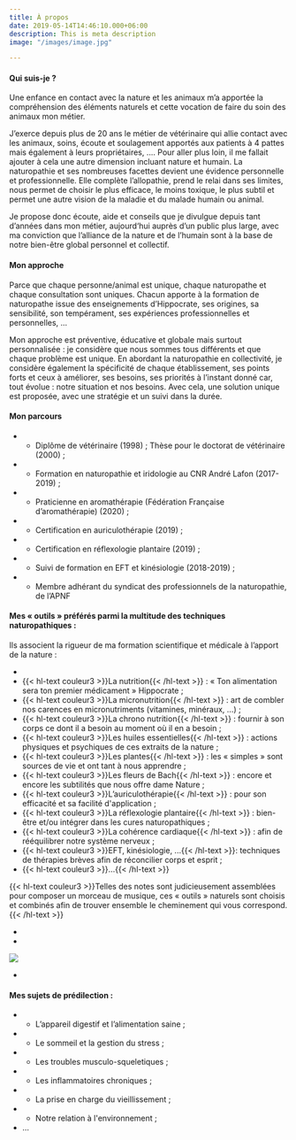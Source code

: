 ```yaml
---
title: À propos
date: 2019-05-14T14:46:10.000+06:00
description: This is meta description
image: "/images/image.jpg"

---
```

#### Qui suis-je ?

Une enfance en contact avec la nature et les animaux m’a apportée la compréhension des éléments naturels et cette vocation de faire du soin des animaux mon métier.

J’exerce depuis plus de 20 ans le métier de vétérinaire qui allie contact avec les animaux, soins, écoute et soulagement apportés aux patients à 4 pattes mais également à leurs propriétaires, .... Pour aller plus loin, il me fallait ajouter à cela une autre dimension incluant nature et humain. La naturopathie et ses nombreuses facettes devient une évidence personnelle et professionnelle. Elle complète l’allopathie, prend le relai dans ses limites, nous permet de choisir le plus efficace, le moins toxique, le plus subtil et permet une autre vision de la maladie et du malade humain ou animal.

Je propose donc écoute, aide et conseils que je divulgue depuis tant d’années dans mon métier, aujourd‘hui auprès d’un public plus large, avec ma conviction que l’alliance de la nature et de l’humain sont à la base de notre bien-être global personnel et collectif.

#### Mon approche

Parce que chaque personne/animal est unique, chaque naturopathe et chaque consultation sont uniques. Chacun apporte à la formation de naturopathe issue des enseignements d’Hippocrate, ses origines, sa sensibilité, son tempérament, ses expériences professionnelles et personnelles, ...

Mon approche est préventive, éducative et globale mais surtout personnalisée : je considère que nous sommes tous différents et que chaque problème est unique. En abordant la naturopathie en collectivité, je considère également la spécificité de chaque établissement, ses points forts et ceux à améliorer, ses besoins, ses priorités à l’instant donné car, tout évolue : notre situation et nos besoins. Avec cela, une solution unique est proposée, avec une stratégie et un suivi dans la durée.

#### Mon parcours

* 
  * Diplôme de vétérinaire (1998) ; Thèse pour le doctorat de vétérinaire (2000) ;
* 
  * Formation en naturopathie et iridologie au CNR André Lafon (2017-2019) ;
* 
  * Praticienne en aromathérapie (Fédération Française d’aromathérapie) (2020) ;
* 
  * Certification en auriculothérapie (2019) ;
* 
  * Certification en réflexologie plantaire (2019) ;
* 
  * Suivi de formation en EFT et kinésiologie (2018-2019) ;
* 
  * Membre adhérant du syndicat des professionnels de la naturopathie, de l’APNF

#### Mes « outils » préférés parmi la multitude des techniques naturopathiques :

Ils associent la rigueur de ma formation scientifique et médicale à l’apport de la nature :

* 
* {{< hl-text couleur3 >}}La nutrition{{< /hl-text >}} : « Ton alimentation sera ton premier médicament » Hippocrate ;
* {{< hl-text couleur3 >}}La micronutrition{{< /hl-text >}} : art de combler nos carences en micronutriments (vitamines, minéraux, …) ;
* {{< hl-text couleur3 >}}La chrono nutrition{{< /hl-text >}} : fournir à son corps ce dont il a besoin au moment où il en a besoin ;
* {{< hl-text couleur3 >}}Les huiles essentielles{{< /hl-text >}} : actions physiques et psychiques de ces extraits de la nature ;
* {{< hl-text couleur3 >}}Les plantes{{< /hl-text >}} : les « simples » sont sources de vie et ont tant à nous apprendre ;
* {{< hl-text couleur3 >}}Les fleurs de Bach{{< /hl-text >}} : encore et encore les subtilités que nous offre dame Nature ;
* {{< hl-text couleur3 >}}L’auriculothérapie{{< /hl-text >}} : pour son efficacité et sa facilité d'application  ;
* {{< hl-text couleur3 >}}La réflexologie plantaire{{< /hl-text >}} : bien-être et/ou intégrer dans les cures naturopathiques ;
* {{< hl-text couleur3 >}}La cohérence cardiaque{{< /hl-text >}} : afin de rééquilibrer notre système nerveux ;
* {{< hl-text couleur3 >}}EFT, kinésiologie, ...{{< /hl-text >}}: techniques de thérapies brèves afin de réconcilier corps et esprit ;
* {{< hl-text couleur3 >}}...{{< /hl-text >}}

{{< hl-text couleur3 >}}Telles des notes sont judicieusement assemblées pour composer un morceau de musique, ces « outils » naturels sont choisis et combinés afin de trouver ensemble le cheminement qui vous correspond.{{< /hl-text >}}

* 
* 

![](/images/464-5.jpg)

* 

#### Mes sujets de prédilection :

* 
  * L’appareil digestif et l’alimentation saine ;
* 
  * Le sommeil et la gestion du stress ;
* 
  * Les troubles musculo-squeletiques ;
* 
  * Les inflammatoires chroniques ;
* 
  * La prise en charge du vieillissement ;
* 
  * Notre relation à l'environnement ;
* ...